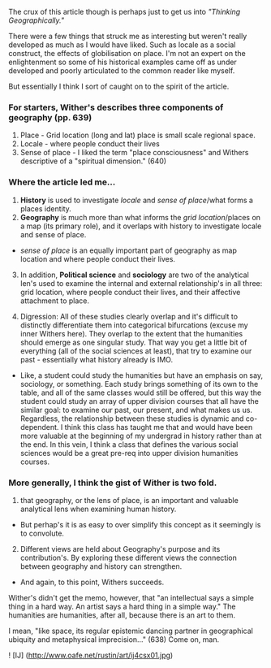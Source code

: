 The crux of this article though is perhaps just to get us into *"Thinking Geographically."* 

There were a few things that struck me as interesting but weren't really developed as much as I would have liked. Such as locale as a social construct, the effects of globilisation on place. I'm not an expert on the enlightenment so some of his historical examples came off as under developed and poorly articulated to the common reader like myself. 

But essentially I think I sort of caught on to the spirit of the article. 

### For starters, Wither's describes three components of geography (pp. 639)

1. Place - Grid location (long and lat) place is small scale regional space. 
2. Locale - where people conduct their lives
3. Sense of place - I liked the term "place consciousness" and Withers descriptive of a "spiritual dimension." (640)

### Where the article led me...

1. **History** is used to investigate *locale* and *sense of place*/what forms a places identity. 
2. **Geography** is much more than what informs the *grid location*/places on a map (its primary role), and it overlaps with history to investigate locale and sense of place. 

  - *sense of place* is an equally important part of geography as map location and where people conduct their lives. 
  
3. In addition, **Political science** and **sociology** are two of the analytical len's used to examine the internal and external relationship's in all three: grid location, where people conduct their lives, and their affective attachment to place.  

4. Digression: All of these studies clearly overlap and it's difficult to distinctly differentiate them into categorical bifurcations (excuse my inner Withers here). They overlap to the extent that the humanities should emerge as one singular study. That way you get a little bit of everything (all of the social sciences at least), that try to examine our past - essentially what history already is IMO. 

  - Like, a student could study the humanities but have an emphasis on say, sociology, or something. Each study brings something of its own to the table, and all of the same classes would still be offered, but this way the student could study an array of upper division courses that all have the similar goal: to examine our past, our present, and what makes us us. Regardless, the relationship between these studies is dynamic and co-dependent. I think this class has taught me that and would have been more valuable at the beginning of my undergrad in history rather than at the end. In this vein, I think a class that defines the various social sciences would be a great pre-req into upper division humanities courses. 
  
  
### More generally, I think the gist of Wither is two fold.

1. that geography, or the lens of place, is an important and valuable analytical lens when examining human history. 
 - But perhap's it is as easy to over simplify this concept as it seemingly is to convolute. 
  
2. Different views are held about Geography's purpose and its contribution's. By exploring these different views the connection between geography and history can strengthen. 
  - And again, to this point, Withers succeeds. 

Wither's didn't get the memo, however, that "an intellectual says a simple thing in a hard way. An artist says a hard thing in a simple way." The humanities are humanities, after all, because there is an art to them.  

I mean, "like space, its regular epistemic dancing partner in geographical ubiquity and metaphysical imprecision…" (638) Come on, man. 



! [IJ] (http://www.oafe.net/rustin/art/ij4csx01.jpg)
